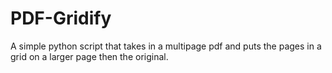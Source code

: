 # PDF-Gridify
A simple python script that takes in a multipage pdf and puts the pages in a grid on a larger page then the original.
